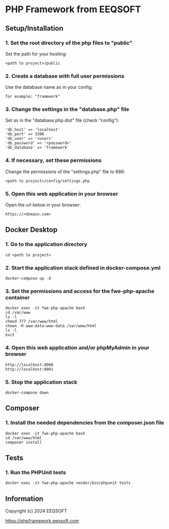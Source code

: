 # PHP Framework from EEQSOFT

## Setup/Installation

### 1. Set the root directory of the php files to "public"

Set the path for your hosting:

```
<path to project>/public
```

### 2. Create a database with full user permissions

Use the database name as in your config:

```
for example: "framework"
```

### 3. Change the settings in the "database.php" file

Set as in the "database.php.dist" file (check "config"):

```
'db_host' => 'localhost'
'db_port' => 3306
'db_user' => '<user>'
'db_password' => '<password>'
'db_database' => 'framework'
```

### 4. If necessary, set these permissions

Change the permissions of the "settings.php" file to 666:

```
<path to project>/config/settings.php
```

### 5. Open this web application in your browser

Open the url below in your browser:

```
https://<domain.com>
```

## Docker Desktop

### 1. Go to the application directory

```
cd <path to project>
```

### 2. Start the application stack defined in docker-compose.yml

```
docker-compose up -d
```

### 3. Set the permissions and access for the fwe-php-apache container

```
docker exec -it fwe-php-apache bash
cd /var/www
ls -l
chmod 777 /var/www/html
chown -R www-data:www-data /var/www/html
ls -l
exit
```

### 4. Open this web application and/or phpMyAdmin in your browser

```
http://localhost:8000
http://localhost:8001
```

### 5. Stop the application stack

```
docker-compose down
```

## Composer

### 1. Install the needed dependencies from the composer.json file

```
docker exec -it fwe-php-apache bash
cd /var/www/html
composer install
```

## Tests

### 1. Run the PHPUnit tests

```
docker exec -it fwe-php-apache vendor/bin/phpunit tests
```

## Information

Copyright (c) 2024 EEQSOFT

https://phpframework.eeqsoft.com
